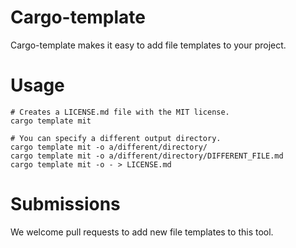 # Cargo-template

Cargo-template makes it easy to add file templates to your project.

# Usage

    # Creates a LICENSE.md file with the MIT license.
    cargo template mit

    # You can specify a different output directory.
    cargo template mit -o a/different/directory/
    cargo template mit -o a/different/directory/DIFFERENT_FILE.md
    cargo template mit -o - > LICENSE.md

# Submissions

We welcome pull requests to add new file templates to this tool.